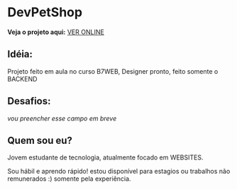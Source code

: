# DevPetShop
**Veja o projeto aqui:** [VER ONLINE](https://victorhosth.github.io/DevPetShop/)

## Idéia:
Projeto feito em aula no curso B7WEB, Designer pronto, feito somente o BACKEND
## Desafios:
_vou preencher esse campo em breve_

## Quem sou eu?
Jovem estudante de tecnologia, atualmente focado em WEBSITES.

Sou hábil e aprendo rápido! estou disponível para estagios ou trabalhos não remunerados :) somente pela experiência.
